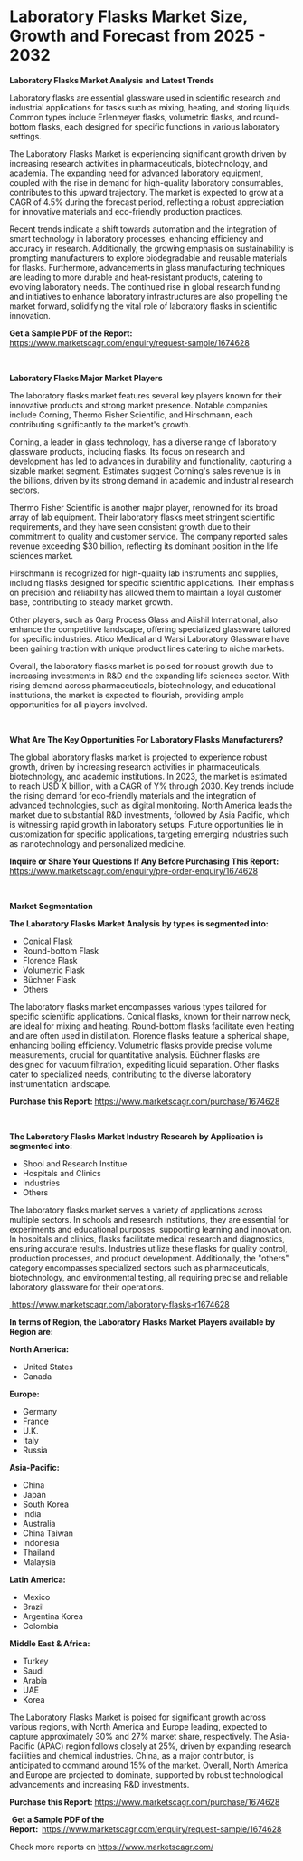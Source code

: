 <p><h1>Laboratory Flasks Market Size, Growth and Forecast from 2025 - 2032</h1></p><p><strong>Laboratory Flasks Market Analysis and Latest Trends</strong></p>
<p><p>Laboratory flasks are essential glassware used in scientific research and industrial applications for tasks such as mixing, heating, and storing liquids. Common types include Erlenmeyer flasks, volumetric flasks, and round-bottom flasks, each designed for specific functions in various laboratory settings.</p><p>The Laboratory Flasks Market is experiencing significant growth driven by increasing research activities in pharmaceuticals, biotechnology, and academia. The expanding need for advanced laboratory equipment, coupled with the rise in demand for high-quality laboratory consumables, contributes to this upward trajectory. The market is expected to grow at a CAGR of 4.5% during the forecast period, reflecting a robust appreciation for innovative materials and eco-friendly production practices.</p><p>Recent trends indicate a shift towards automation and the integration of smart technology in laboratory processes, enhancing efficiency and accuracy in research. Additionally, the growing emphasis on sustainability is prompting manufacturers to explore biodegradable and reusable materials for flasks. Furthermore, advancements in glass manufacturing techniques are leading to more durable and heat-resistant products, catering to evolving laboratory needs. The continued rise in global research funding and initiatives to enhance laboratory infrastructures are also propelling the market forward, solidifying the vital role of laboratory flasks in scientific innovation.</p></p>
<p><strong>Get a Sample PDF of the Report:&nbsp;</strong> <a href="https://www.marketscagr.com/enquiry/request-sample/1674628?utm_campaign=2660&utm_medium=2&utm_source=Github&utm_content=ia&utm_term=02042025&utm_id=laboratory-flasks">https://www.marketscagr.com/enquiry/request-sample/1674628</a></p>
<p>&nbsp;</p>
<p><strong>Laboratory Flasks Major Market Players</strong></p>
<p><p>The laboratory flasks market features several key players known for their innovative products and strong market presence. Notable companies include Corning, Thermo Fisher Scientific, and Hirschmann, each contributing significantly to the market's growth.</p><p>Corning, a leader in glass technology, has a diverse range of laboratory glassware products, including flasks. Its focus on research and development has led to advances in durability and functionality, capturing a sizable market segment. Estimates suggest Corning's sales revenue is in the billions, driven by its strong demand in academic and industrial research sectors.</p><p>Thermo Fisher Scientific is another major player, renowned for its broad array of lab equipment. Their laboratory flasks meet stringent scientific requirements, and they have seen consistent growth due to their commitment to quality and customer service. The company reported sales revenue exceeding $30 billion, reflecting its dominant position in the life sciences market.</p><p>Hirschmann is recognized for high-quality lab instruments and supplies, including flasks designed for specific scientific applications. Their emphasis on precision and reliability has allowed them to maintain a loyal customer base, contributing to steady market growth.</p><p>Other players, such as Garg Process Glass and Aiishil International, also enhance the competitive landscape, offering specialized glassware tailored for specific industries. Atico Medical and Warsi Laboratory Glassware have been gaining traction with unique product lines catering to niche markets.</p><p>Overall, the laboratory flasks market is poised for robust growth due to increasing investments in R&D and the expanding life sciences sector. With rising demand across pharmaceuticals, biotechnology, and educational institutions, the market is expected to flourish, providing ample opportunities for all players involved.</p></p>
<p>&nbsp;</p>
<p><strong>What Are The Key Opportunities For Laboratory Flasks Manufacturers?</strong></p>
<p><p>The global laboratory flasks market is projected to experience robust growth, driven by increasing research activities in pharmaceuticals, biotechnology, and academic institutions. In 2023, the market is estimated to reach USD X billion, with a CAGR of Y% through 2030. Key trends include the rising demand for eco-friendly materials and the integration of advanced technologies, such as digital monitoring. North America leads the market due to substantial R&D investments, followed by Asia Pacific, which is witnessing rapid growth in laboratory setups. Future opportunities lie in customization for specific applications, targeting emerging industries such as nanotechnology and personalized medicine.</p></p>
<p><strong>Inquire or Share Your Questions If Any Before Purchasing This Report:</strong> <a href="https://www.marketscagr.com/enquiry/pre-order-enquiry/1674628?utm_campaign=2660&utm_medium=2&utm_source=Github&utm_content=ia&utm_term=02042025&utm_id=laboratory-flasks">https://www.marketscagr.com/enquiry/pre-order-enquiry/1674628</a></p>
<p>&nbsp;</p>
<p><strong>Market Segmentation</strong></p>
<p><strong>The Laboratory Flasks Market Analysis by types is segmented into:</strong></p>
<p><ul><li>Conical Flask</li><li>Round-bottom Flask</li><li>Florence Flask</li><li>Volumetric Flask</li><li>Büchner Flask</li><li>Others</li></ul></p>
<p><p>The laboratory flasks market encompasses various types tailored for specific scientific applications. Conical flasks, known for their narrow neck, are ideal for mixing and heating. Round-bottom flasks facilitate even heating and are often used in distillation. Florence flasks feature a spherical shape, enhancing boiling efficiency. Volumetric flasks provide precise volume measurements, crucial for quantitative analysis. Büchner flasks are designed for vacuum filtration, expediting liquid separation. Other flasks cater to specialized needs, contributing to the diverse laboratory instrumentation landscape.</p></p>
<p><strong>Purchase this Report:&nbsp;</strong><a href="https://www.marketscagr.com/purchase/1674628?utm_campaign=2660&utm_medium=2&utm_source=Github&utm_content=ia&utm_term=02042025&utm_id=laboratory-flasks">https://www.marketscagr.com/purchase/1674628</a></p>
<p>&nbsp;</p>
<p><strong>The Laboratory Flasks Market Industry Research by Application is segmented into:</strong></p>
<p><ul><li>Shool and Research Institue</li><li>Hospitals and Clinics</li><li>Industries</li><li>Others</li></ul></p>
<p><p>The laboratory flasks market serves a variety of applications across multiple sectors. In schools and research institutions, they are essential for experiments and educational purposes, supporting learning and innovation. In hospitals and clinics, flasks facilitate medical research and diagnostics, ensuring accurate results. Industries utilize these flasks for quality control, production processes, and product development. Additionally, the "others" category encompasses specialized sectors such as pharmaceuticals, biotechnology, and environmental testing, all requiring precise and reliable laboratory glassware for their operations.</p></p>
<p><a href="https://www.marketscagr.com/laboratory-flasks-r1674628?utm_campaign=2660&utm_medium=2&utm_source=Github&utm_content=ia&utm_term=02042025&utm_id=laboratory-flasks">&nbsp;https://www.marketscagr.com/laboratory-flasks-r1674628</a></p>
<p><strong>In terms of Region, the Laboratory Flasks Market Players available by Region are:</strong></p>
<p>
    <p> <strong> North America: </strong>
        <ul>
            <li>United States</li>
            <li>Canada</li>
        </ul>
        </p> 
    <p> <strong> Europe: </strong>
        <ul>
            <li>Germany</li>
            <li>France</li>
            <li>U.K.</li>
            <li>Italy</li>
            <li>Russia</li>
        </ul>
        </p> 
    <p> <strong> Asia-Pacific: </strong>
        <ul>
            <li>China</li>
            <li>Japan</li>
            <li>South Korea</li>
            <li>India</li>
            <li>Australia</li>
            <li>China Taiwan</li>
            <li>Indonesia</li>
            <li>Thailand</li>
            <li>Malaysia</li>
        </ul>
        </p> 
    <p> <strong> Latin America: </strong>
        <ul>
            <li>Mexico</li>
            <li>Brazil</li>
            <li>Argentina Korea</li>
            <li>Colombia</li>
        </ul>
        </p> 
    <p> <strong> Middle East & Africa: </strong>
        <ul>
            <li>Turkey</li>
            <li>Saudi</li>
            <li>Arabia</li>
            <li>UAE</li>
            <li>Korea</li>
        </ul>
    </p>
    </p>
<p><p>The Laboratory Flasks Market is poised for significant growth across various regions, with North America and Europe leading, expected to capture approximately 30% and 27% market share, respectively. The Asia-Pacific (APAC) region follows closely at 25%, driven by expanding research facilities and chemical industries. China, as a major contributor, is anticipated to command around 15% of the market. Overall, North America and Europe are projected to dominate, supported by robust technological advancements and increasing R&D investments.</p></p>
<p><strong>Purchase this Report: </strong><a href="https://www.marketscagr.com/purchase/1674628?utm_campaign=2660&utm_medium=2&utm_source=Github&utm_content=ia&utm_term=02042025&utm_id=laboratory-flasks">https://www.marketscagr.com/purchase/1674628</a></p>
<p>&nbsp;<strong>Get a Sample PDF of the Report:&nbsp;&nbsp;</strong><a href="https://www.marketscagr.com/enquiry/request-sample/1674628?utm_campaign=2660&utm_medium=2&utm_source=Github&utm_content=ia&utm_term=02042025&utm_id=laboratory-flasks">https://www.marketscagr.com/enquiry/request-sample/1674628</a></p>
<p><strong></strong></p>
<p>Check more reports on <a href="https://www.marketscagr.com/?utm_campaign=2660&utm_medium=2&utm_source=Github&utm_content=ia&utm_term=02042025&utm_id=laboratory-flasks">https://www.marketscagr.com/</a></p>
